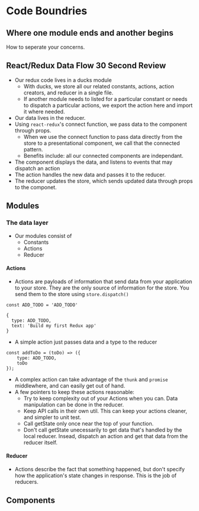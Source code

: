 # Code Boundries
## Where one module ends and another begins
How to seperate your concerns.

## React/Redux Data Flow 30 Second Review

- Our redux code lives in a ducks module
    + With ducks, we store all our related constants, actions, action creators, and reducer in a single file.
    + If another module needs to listed for a particular constant or needs to dispatch a particular actions, we export the action here and import it where needed.
- Our data lives in the reducer.
- Using `react-redux`'s connect function, we pass data to the component through props.
    + When we use the connect function to pass data directly from the store to a presentational component, we call that the connected pattern.
    + Benefits include: all our connected components are independant.
- The component displays the data, and listens to events that may dispatch an action
- The action handles the new data and passes it to the reducer.
- The reducer updates the store, which sends updated data through props to the componet.

## Modules
### The data layer

- Our modules consist of
    + Constants
    + Actions
    + Reducer

#### Actions

- Actions are payloads of information that send data from your application to your store. They are the only source of information for the store. You send them to the store using `store.dispatch()`

```
const ADD_TODO = 'ADD_TODO'

{
  type: ADD_TODO,
  text: 'Build my first Redux app'
}
```

- A simple action just passes data and a type to the reducer

```
const addToDo = (toDo) => ({
    type: ADD_TODO,
    toDo    
});
```

- A complex action can take advantage of the `thunk` and `promise` middlewhere, and can easily get out of hand.
- A few pointers to keep these actions reasonable:
    + Try to keep complexity out of your Actions when you can. Data manipulation can be done in the reducer.
    + Keep API calls in their own util. This can keep your actions cleaner, and simpler to unit test.
    + Call getState only once near the top of your function.
    + Don't call getState unecessarily to get data that's handled by the local reducer. Insead, dispatch an action and get that data from the reducer itself.     

#### Reducer

- Actions describe the fact that something happened, but don't specify how the application's state changes in response. This is the job of reducers.
## Components




